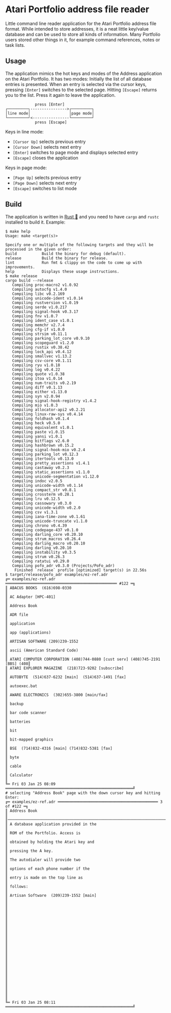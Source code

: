 Atari Portfolio address file reader
===================================
Little command line reader application for the Atari Portfolio address file
format. While intended to store addresses, it is a neat little key/value
database and can be used to store all kinds of information. Many Portfolio users
stored other things in it, for example command references, notes or task lists.

Usage
-----
The application mimics the hot keys and modes of the Address application on the
Atari Portfolio. It has two modes: Initially the list of all database entries is
presented. When an entry is selected via the cursor keys, pressing `[Enter]`
switches to the selected page. Hitting `[Escape]` returns you to the list. Press
it again to leave the application.

```text
             press [Enter]
┌─────────┐---------------->┌─────────┐
│line mode│                 │page mode│
└─────────┘<----------------└─────────┘
             press [Escape]
```

Keys in line mode:
- `[Cursor Up]` selects previous entry
- `[Cursor Down]` selects next entry
- `[Enter]` switches to page mode and displays selected entry
- `[Escape]` closes the application

Keys in page mode:
- `[Page Up]` selects previous entry
- `[Page Down]` selects next entry
- `[Escape]` switches to list mode

Build
-----
The application is written in [Rust 🦀](https://www.rust-lang.org/) and you need
to have `cargo` and `rustc` installed to build it. Example:

```text
$ make help
Usage: make <target(s)>

Specify one or multiple of the following targets and they will be processed in the given order:
build           Build the binary for debug (default).
release         Build the binary for release.
lint            Run fmt & clippy on the code to come up with improvements.
help            Displays these usage instructions.
$ make release
cargo build --release
   Compiling proc-macro2 v1.0.92
   Compiling autocfg v1.4.0
   Compiling libc v0.2.169
   Compiling unicode-ident v1.0.14
   Compiling rustversion v1.0.19
   Compiling serde v1.0.217
   Compiling signal-hook v0.3.17
   Compiling fnv v1.0.7
   Compiling ident_case v1.0.1
   Compiling memchr v2.7.4
   Compiling cfg-if v1.0.0
   Compiling strsim v0.11.1
   Compiling parking_lot_core v0.9.10
   Compiling scopeguard v1.2.0
   Compiling rustix v0.38.42
   Compiling lock_api v0.4.12
   Compiling smallvec v1.13.2
   Compiling csv-core v0.1.11
   Compiling ryu v1.0.18
   Compiling log v0.4.22
   Compiling quote v1.0.38
   Compiling itoa v1.0.14
   Compiling num-traits v0.2.19
   Compiling diff v0.1.13
   Compiling either v1.13.0
   Compiling syn v2.0.94
   Compiling signal-hook-registry v1.4.2
   Compiling mio v1.0.3
   Compiling allocator-api2 v0.2.21
   Compiling linux-raw-sys v0.4.14
   Compiling foldhash v0.1.4
   Compiling heck v0.5.0
   Compiling equivalent v1.0.1
   Compiling paste v1.0.15
   Compiling yansi v1.0.1
   Compiling bitflags v2.6.0
   Compiling hashbrown v0.15.2
   Compiling signal-hook-mio v0.2.4
   Compiling parking_lot v0.12.3
   Compiling itertools v0.13.0
   Compiling pretty_assertions v1.4.1
   Compiling castaway v0.2.3
   Compiling static_assertions v1.1.0
   Compiling unicode-segmentation v1.12.0
   Compiling indoc v2.0.5
   Compiling unicode-width v0.1.14
   Compiling compact_str v0.8.1
   Compiling crossterm v0.28.1
   Compiling lru v0.12.5
   Compiling cassowary v0.3.0
   Compiling unicode-width v0.2.0
   Compiling csv v1.3.1
   Compiling iana-time-zone v0.1.61
   Compiling unicode-truncate v1.1.0
   Compiling chrono v0.4.39
   Compiling codepage-437 v0.1.0
   Compiling darling_core v0.20.10
   Compiling strum_macros v0.26.4
   Compiling darling_macro v0.20.10
   Compiling darling v0.20.10
   Compiling instability v0.3.5
   Compiling strum v0.26.3
   Compiling ratatui v0.29.0
   Compiling pofo_adr v0.3.0 (Projects/PoFo_adr)
    Finished `release` profile [optimized] target(s) in 22.56s
$ target/release/pofo_adr examples/ez-ref.adr
╔═ examples/ez-ref.adr ═════════════════════════════════════════════════ #122 ═╗
║ ABACUS BOOKS  (616)698-0330                                                  ║
║ AC Adapter [HPC-401]                                                         ║
║ Address Book                                                                 ║
║ ADR file                                                                     ║
║ application                                                                  ║
║ app (applications)                                                           ║
║ ARTISAN SOFTWARE (209)239-1552                                               ║
║ ascii (American Standard Code)                                               ║
║ ATARI COMPUTER CORPORATION (408)744-0880 [cust serv] (408)745-2191 [BBS] (408║
║ ATARI EXPLORER MAGAZINE  (218)723-9202 [subscribe]                           ║
║ AUTOBYTE  (514)637-6232 [main]  (514)637-1491 [fax]                          ║
║ autoexec.bat                                                                 ║
║ AWARE ELECTRONICS  (302)655-3800 [main/fax]                                  ║
║ backup                                                                       ║
║ bar code scanner                                                             ║
║ batteries                                                                    ║
║ bit                                                                          ║
║ bit-mapped graphics                                                          ║
║ BSE  (714)832-4316 [main] (714)832-5381 [fax]                                ║
║ byte                                                                         ║
║ cable                                                                        ║
║ Calculator                                                                   ║
╚═ Fri 03 Jan 25 08:09 ════════════════════════════════════════════════════════╝
# selecting "Address Book" page with the down cursor key and hitting Enter:
╔═ examples/ez-ref.adr ════════════════════════════════════════════ 3 of #122 ═╗
║ Address Book                                                                 ║
║──────────────────────────────────────────────────────────────────────────────║
║ A database application provided in the                                       ║
║ ROM of the Portfolio. Access is                                              ║
║ obtained by holding the Atari key and                                        ║
║ pressing the A key.                                                          ║
║ The autodialer will provide two                                              ║
║ options of each phone number if the                                          ║
║ entry is made on the top line as                                             ║
║ follows:                                                                     ║
║ Artisan Software  (209)239-1552 [main]                                       ║
║                                                                              ║
║                                                                              ║
║                                                                              ║
║                                                                              ║
║                                                                              ║
║                                                                              ║
║                                                                              ║
║                                                                              ║
║                                                                              ║
║                                                                              ║
║                                                                              ║
╚═ Fri 03 Jan 25 08:11 ════════════════════════════════════════════════════════╝
```
